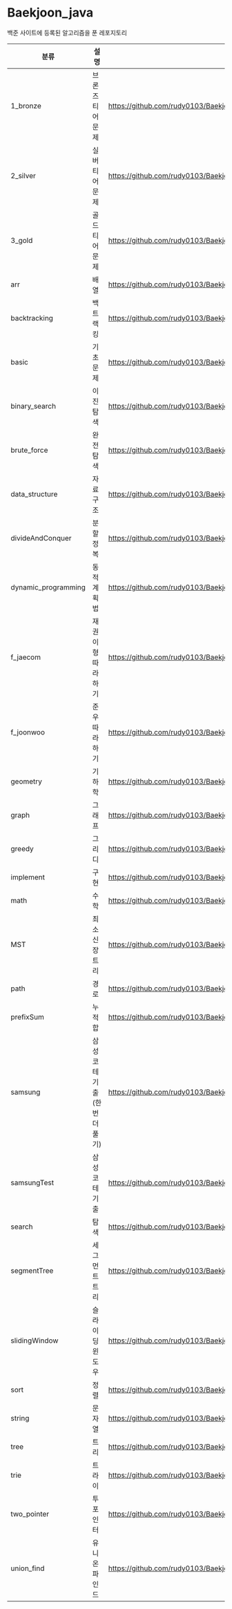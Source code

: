 # Baekjoon_java
백준 사이트에 등록된 알고리즘을 푼 레포지토리



| 분류                | 설명                       | 링크                                                         |
| ------------------- | -------------------------- | ------------------------------------------------------------ |
| 1_bronze            | 브론즈 티어 문제           | https://github.com/rudy0103/Baekjoon_java/tree/master/1_bronze/src |
| 2_silver            | 실버 티어 문제             | https://github.com/rudy0103/Baekjoon_java/tree/master/2_silver/src |
| 3_gold              | 골드 티어 문제             | https://github.com/rudy0103/Baekjoon_java/tree/master/3_gold/src |
| arr                 | 배열                       | https://github.com/rudy0103/Baekjoon_java/tree/master/arr/src |
| backtracking        | 백트랙킹                   | https://github.com/rudy0103/Baekjoon_java/tree/master/backtracking/src |
| basic               | 기초문제                   | https://github.com/rudy0103/Baekjoon_java/tree/master/basic/src |
| binary_search       | 이진탐색                   | https://github.com/rudy0103/Baekjoon_java/tree/master/binary_search/src |
| brute_force         | 완전탐색                   | https://github.com/rudy0103/Baekjoon_java/tree/master/brute_force/src |
| data_structure      | 자료구조                   | https://github.com/rudy0103/Baekjoon_java/tree/master/data_structure/src |
| divideAndConquer    | 분할정복                   | https://github.com/rudy0103/Baekjoon_java/tree/master/divideAndConquer/src |
| dynamic_programming | 동적계획법                 | https://github.com/rudy0103/Baekjoon_java/tree/master/dynamic_programming/src |
| f_jaecom            | 재권이형 따라하기          | https://github.com/rudy0103/Baekjoon_java/tree/master/f_jaecom/src |
| f_joonwoo           | 준우 따라하기              | https://github.com/rudy0103/Baekjoon_java/tree/master/f_joonwoo/src |
| geometry            | 기하학                     | https://github.com/rudy0103/Baekjoon_java/tree/master/geometry/src |
| graph               | 그래프                     | https://github.com/rudy0103/Baekjoon_java/tree/master/graph/src |
| greedy              | 그리디                     | https://github.com/rudy0103/Baekjoon_java/tree/master/greedy/src |
| implement           | 구현                       | https://github.com/rudy0103/Baekjoon_java/tree/master/implement/src |
| math                | 수학                       | https://github.com/rudy0103/Baekjoon_java/tree/master/math/src |
| MST                 | 최소신장트리               | https://github.com/rudy0103/Baekjoon_java/tree/master/MST    |
| path                | 경로                       | https://github.com/rudy0103/Baekjoon_java/tree/master/path/src |
| prefixSum           | 누적합                     | https://github.com/rudy0103/Baekjoon_java/tree/master/prefixSum/src |
| samsung             | 삼성코테기출(한번 더 풀기) | https://github.com/rudy0103/Baekjoon_java/tree/master/samsung/src |
| samsungTest         | 삼성코테기출               | https://github.com/rudy0103/Baekjoon_java/tree/master/samsungTest/src |
| search              | 탐색                       | https://github.com/rudy0103/Baekjoon_java/tree/master/search/src |
| segmentTree         | 세그먼트트리               | https://github.com/rudy0103/Baekjoon_java/tree/master/segmentTree/src |
| slidingWindow       | 슬라이딩윈도우             | https://github.com/rudy0103/Baekjoon_java/tree/master/slidingWindow |
| sort                | 정렬                       | https://github.com/rudy0103/Baekjoon_java/tree/master/sort/src |
| string              | 문자열                     | https://github.com/rudy0103/Baekjoon_java/tree/master/string/src |
| tree                | 트리                       | https://github.com/rudy0103/Baekjoon_java/tree/master/tree/src/b5639_%EC%9D%B4%EC%A7%84%EA%B2%80%EC%83%89%ED%8A%B8%EB%A6%AC |
| trie                | 트라이                     | https://github.com/rudy0103/Baekjoon_java/tree/master/trie   |
| two_pointer         | 투포인터                   | https://github.com/rudy0103/Baekjoon_java/tree/master/two_pointer/src |
| union_find          | 유니온 파인드              | https://github.com/rudy0103/Baekjoon_java/tree/master/union_find/src |

